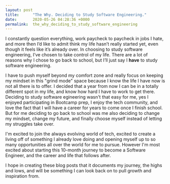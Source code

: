 ```yaml
---
layout: post
title:      "The Why. Deciding to Study Software Engineering."
date:       2020-05-26 04:28:36 +0000
permalink:  the_why_deciding_to_study_software_engineering
---
```




I constantly question everything, work paycheck to paycheck in jobs I hate, and more then I’d like to admit think my life hasn’t really started yet, even though it feels like it’s already over. In choosing to study software engineering, I’ve chosen to take control of my life. There are a lot of reasons why I chose to go back to school, but I’ll just say I **have** to study software engineering. 

I have to push myself beyond my comfort zone and really focus on keeping my mindset in this "grind mode" space because I know the life I have now is not all there is to offer. I decided that a year from now I can be in a totally different spot in my life, and know how hard I have to work to get there. Deciding to study software egineering wasn't that easy for me, yes I enjoyed participating in Bootcamp prep, I enjoy the tech community, and love the fact that I will have a career for years to come once I finish school. But for me deciding to go back to school was me also deciding to change my mindset, change my future, and finally choose myself instead of letting my struggles take over. 

I'm excited to join the always evolving world of tech, excited to create a living off of something I already love doing and opening myself up to so many opportunities all over the world for me to pursue. However I'm most excited about starting this 10-month journey to become a Software Engineer, and the career and life that follows after.

I hope in creating these blog posts that it documents my journey, the highs and lows, and will be something I can look back on to pull growth and inspiration from.

